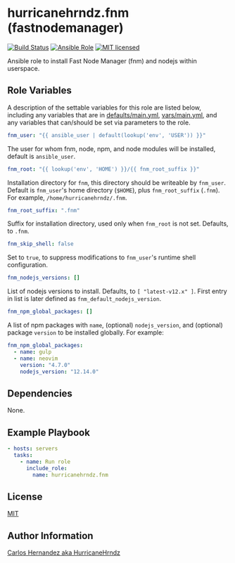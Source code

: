 # hurricanehrndz.fnm (fastnodemanager)

[![Build Status][action-badge]][action-link]
[![Ansible Role][ansible-badge]][ansible-link]
[![MIT licensed][lic-badge]][lic-link]

Ansible role to install Fast Node Manager (fnm) and nodejs within userspace.

## Role Variables

A description of the settable variables for this role are listed below,
including any variables that are in [defaults/main.yml](defaults/main.yml),
[vars/main.yml](vars/main.yml), and any variables that can/should be set via
parameters to the role.

```yaml
fnm_user: "{{ ansible_user | default(lookup('env', 'USER')) }}"
```

The user for whom fnm, node, npm, and node modules will be installed, default is
`ansible_user`.

```yaml
fnm_root: "{{ lookup('env', 'HOME') }}/{{ fnm_root_suffix }}"
```

Installation directory for `fnm`, this directory should be writeable by
`fnm_user`. Default is `fnm_user`'s home directory (`$HOME`),
plus `fnm_root_suffix` (`.fnm`). For example,
`/home/hurricanehrndz/.fnm`.

```yaml
fnm_root_suffix: ".fnm"
```

Suffix for installation directory, used only when `fnm_root` is not set.
Defaults, to `.fnm`.

```yaml
fnm_skip_shell: false
```

Set to `true`, to suppress modifications to `fnm_user`'s runtime
shell configuration.

```yaml
fnm_nodejs_versions: []
```

List of nodejs versions to install. Defaults, to `[ "latest-v12.x" ]`. First
entry in list is later defined as `fnm_default_nodejs_version`.

```yaml
fnm_npm_global_packages: []
```

A list of npm packages with `name`, (optional) `nodejs_version`, and (optional)
package `version` to be installed globally. For example:

```yaml
fnm_npm_global_packages:
  - name: gulp
  - name: neovim
    version: "4.7.0"
    nodejs_version: "12.14.0"
```

## Dependencies

None.

## Example Playbook

```yaml
- hosts: servers
  tasks:
    - name: Run role
      include_role:
        name: hurricanehrndz.fnm
```

## License

[MIT](LICENSE)

## Author Information

[Carlos Hernandez aka HurricaneHrndz](https://github.com/hurricanehrndz)

[action-badge]: https://img.shields.io/github/workflow/status/hurricanehrndz/ansible-fnm/CI?style=for-the-badge
[action-link]: https://github.com/hurricanehrndz/ansible-fnm/actions?query=workflow%3ACI
[ansible-badge]: https://img.shields.io/ansible/role/d/45604?style=for-the-badge
[ansible-link]: https://galaxy.ansible.com/hurricanehrndz/fnm
[lic-badge]: https://img.shields.io/badge/license-MIT-blue.svg?style=for-the-badge
[lic-link]: https://raw.githubusercontent.com/hurricanehrndz/ansible-fnm/master/LICENSE
